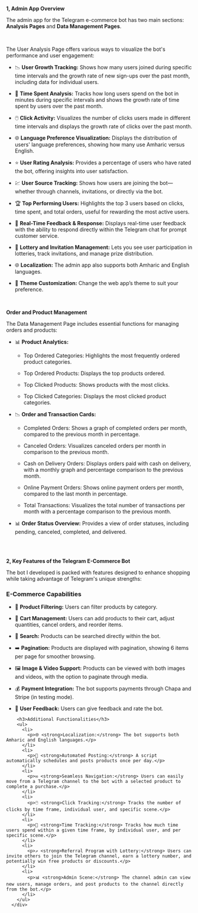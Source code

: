 <div>
  <p><strong>1, Admin App Overview</strong></p>
  <p>
    The admin app for the Telegram e-commerce bot has two main sections: 
    <strong>Analysis Pages</strong> and <strong>Data Management Pages</strong>.
  </p>
<br/>
  <p>
    The User Analysis Page offers various ways to visualize the bot's performance 
    and user engagement:
  </p>
  <ul>
    <li>
      <p>
        📉 <strong>User Growth Tracking:</strong> Shows how many users joined during 
        specific time intervals and the growth rate of new sign-ups over the past month, 
        including data for individual users.
      </p>
    </li>
    <li>
      <p>
        🧭 <strong>Time Spent Analysis:</strong> Tracks how long users spend on the bot 
        in minutes during specific intervals and shows the growth rate of time spent by 
        users over the past month.
      </p>
    </li>
    <li>
      <p>
        🖱️ <strong>Click Activity:</strong> Visualizes the number of clicks users made 
        in different time intervals and displays the growth rate of clicks over the past month.
      </p>
    </li>
    <li>
      <p>
        🌐 <strong>Language Preference Visualization:</strong> Displays the distribution 
        of users' language preferences, showing how many use Amharic versus English.
      </p>
    </li>
    <li>
      <p>
        ⭐️ <strong>User Rating Analysis:</strong> Provides a percentage of users who have 
        rated the bot, offering insights into user satisfaction.
      </p>
    </li>
    <li>
      <p>
        💹 <strong>User Source Tracking:</strong> Shows how users are joining the bot—whether 
        through channels, invitations, or directly via the bot.
      </p>
    </li>
    <li>
      <p>
        🏆 <strong>Top Performing Users:</strong> Highlights the top 3 users based on clicks, 
        time spent, and total orders, useful for rewarding the most active users.
      </p>
    </li>
    <li>
      <p>
        🔔 <strong>Real-Time Feedback & Response:</strong> Displays real-time user feedback 
        with the ability to respond directly within the Telegram chat for prompt customer service.
      </p>
    </li>
    <li>
      <p>
        🎁 <strong>Lottery and Invitation Management:</strong> Lets you see user participation 
        in lotteries, track invitations, and manage prize distribution.
      </p>
    </li>
    <li>
      <p>
        🌐 <strong>Localization:</strong> The admin app also supports both Amharic and English 
        languages.
      </p>
    </li>
    <li>
      <p>
        🎨 <strong>Theme Customization:</strong> Change the web app’s theme to suit your preference.
      </p>
    </li>
  </ul>
  <br/>

  <p><strong>Order and Product Management</strong></p>
  <p>
    The Data Management Page includes essential functions for managing orders and products:
  </p>
  <ul>
    <li>
      <p>
        📊 <strong>Product Analytics:</strong>
      </p>
      <ul>
        <li><p>Top Ordered Categories: Highlights the most frequently ordered product categories.</p></li>
        <li><p>Top Ordered Products: Displays the top products ordered.</p></li>
        <li><p>Top Clicked Products: Shows products with the most clicks.</p></li>
        <li><p>Top Clicked Categories: Displays the most clicked product categories.</p></li>
      </ul>
    </li>
    <li>
      <p>
        📉 <strong>Order and Transaction Cards:</strong>
      </p>
      <ul>
        <li><p>Completed Orders: Shows a graph of completed orders per month, compared to the previous month in percentage.</p></li>
        <li><p>Canceled Orders: Visualizes canceled orders per month in comparison to the previous month.</p></li>
        <li><p>Cash on Delivery Orders: Displays orders paid with cash on delivery, with a monthly graph and percentage comparison to the previous month.</p></li>
        <li><p>Online Payment Orders: Shows online payment orders per month, compared to the last month in percentage.</p></li>
        <li><p>Total Transactions: Visualizes the total number of transactions per month with a percentage comparison to the previous month.</p></li>
      </ul>
    </li>
    <li>
      <p>
        📊 <strong>Order Status Overview:</strong> Provides a view of order statuses, 
        including pending, canceled, completed, and delivered.
      </p>
    </li>
  </ul>
  <br/>
   <br/>
    <div>
        <p><strong>2, Key Features of the Telegram E-Commerce Bot</strong></p>
        <p>
          The bot I developed is packed with features designed to enhance shopping while taking advantage of Telegram's unique strengths:
        </p>
        <h3>E-Commerce Capabilities</h3>
        <ul>
          <li>
            <p>🔸 <strong>Product Filtering:</strong> Users can filter products by category.</p>
          </li>
          <li>
            <p>🛒 <strong>Cart Management:</strong> Users can add products to their cart, adjust quantities, cancel orders, and reorder items.</p>
          </li>
          <li>
            <p>🔎 <strong>Search:</strong> Products can be searched directly within the bot.</p>
          </li>
          <li>
            <p>➡️ <strong>Pagination:</strong> Products are displayed with pagination, showing 6 items per page for smoother browsing.</p>
          </li>
          <li>
            <p>🖼️ <strong>Image & Video Support:</strong> Products can be viewed with both images and videos, with the option to paginate through media.</p>
          </li>
          <li>
            <p>💰 <strong>Payment Integration:</strong> The bot supports payments through Chapa and Stripe (in testing mode).</p>
          </li>
          <li>
            <p>📧 <strong>User Feedback:</strong> Users can give feedback and rate the bot.</p>
          </li>
        </ul>
      
        <h3>Additional Functionalities</h3>
        <ul>
          <li>
            <p>🌐 <strong>Localization:</strong> The bot supports both Amharic and English languages.</p>
          </li>
          <li>
            <p>📢 <strong>Automated Posting:</strong> A script automatically schedules and posts products once per day.</p>
          </li>
          <li>
            <p>✉️ <strong>Seamless Navigation:</strong> Users can easily move from a Telegram channel to the bot with a selected product to complete a purchase.</p>
          </li>
          <li>
            <p>🖱️ <strong>Click Tracking:</strong> Tracks the number of clicks by time frame, individual user, and specific scene.</p>
          </li>
          <li>
            <p>🧭 <strong>Time Tracking:</strong> Tracks how much time users spend within a given time frame, by individual user, and per specific scene.</p>
          </li>
          <li>
            <p>↗️ <strong>Referral Program with Lottery:</strong> Users can invite others to join the Telegram channel, earn a lottery number, and potentially win free products or discounts.</p>
          </li>
          <li>
            <p>📊 <strong>Admin Scene:</strong> The channel admin can view new users, manage orders, and post products to the channel directly from the bot.</p>
          </li>
        </ul>
      </div>
      
</div>
